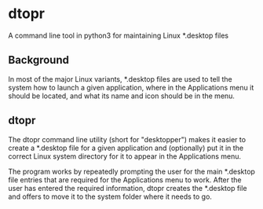 # dtopr
A command line tool in python3 for maintaining Linux *.desktop files

Background
----------
In most of the major Linux variants, *.desktop files are used to tell the
system how to launch a given application, where in the Applications menu it should
be located, and what its name and icon should be in the menu.

dtopr
-----
The dtopr command line utility (short for "desktopper") makes it easier to create
a *.desktop file for a given application and (optionally) put it in the correct
Linux system directory for it to appear in the Applications menu.

The program works by repeatedly prompting the user for the main
*.desktop file entries that are required for the Applications menu to work. After
the user has entered the required information, dtopr creates the *.desktop
file and offers to move it to the system folder where it needs to go.
